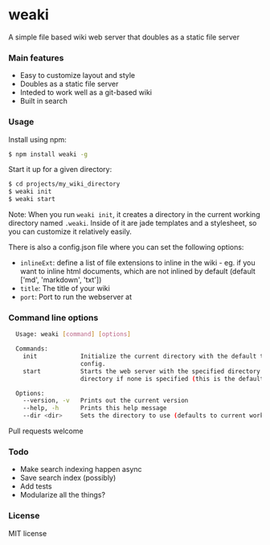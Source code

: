 # weaki

A simple file based wiki web server that doubles as a static file server

### Main features
- Easy to customize layout and style
- Doubles as a static file server
- Inteded to work well as a git-based wiki
- Built in search

### Usage

Install using npm:
```sh
$ npm install weaki -g
```

Start it up for a given directory:
```sh
$ cd projects/my_wiki_directory
$ weaki init
$ weaki start
```

Note: When you run `weaki init`, it creates a directory in the current working directory
named `.weaki`. Inside of it are jade templates and a stylesheet, so you can customize it
relatively easily.

There is also a config.json file where you can set the following options:
- `inlineExt`: define a list of file extensions to inline in the wiki - eg. if you want
  to inline html documents, which are not inlined by default (default ['md', 'markdown', 'txt'])
- `title`: The title of your wiki
- `port`: Port to run the webserver at

### Command line options
```sh
  Usage: weaki [command] [options]

  Commands:
    init            Initialize the current directory with the default template and
                    config.
    start           Starts the web server with the specified directory (or current
                    directory if none is specified (this is the default command)

  Options:
    --version, -v   Prints out the current version
    --help, -h      Prints this help message
    --dir <dir>     Sets the directory to use (defaults to current working directory)
```

Pull requests welcome

### Todo
- Make search indexing happen async
- Save search index (possibly)
- Add tests
- Modularize all the things?

### License
MIT license
